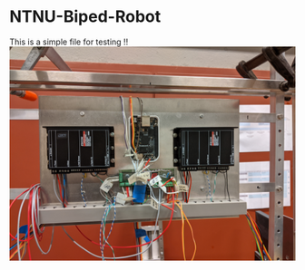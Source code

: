 # NTNU-Biped-Robot

This is a simple file for testing !!
![Image of Robot](https://github.com/cactiCode/NTNU-Biped-Robot/blob/master/oldrobot.jpg)
